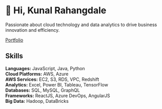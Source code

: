 # 👋 Hi, Kunal Rahangdale

Passionate about cloud technology and data analytics to drive business innovation and efficiency.

[Portfolio](https://kunalrahangdale.netlify.app/)

## Skills

**Languages:** JavaScript, Java, Python  
**Cloud Platforms:** AWS, Azure  
**AWS Services:** EC2, S3, RDS, VPC, Redshift  
**Analytics:** Excel, Power BI, Tableau, TensorFlow  
**Databases:** SQL, MySQL, GraphQL  
**Frameworks:** ReactJS, Azure DevOps, AngularJS  
**Big Data:** Hadoop, DataBricks
